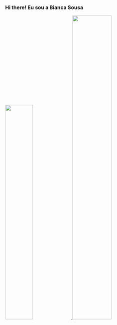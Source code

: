 ### Hi there! Eu sou a Bianca Sousa

<div>
  <a href="https://github.com/biancasbs">
  <img width="42%" src="https://github-readme-stats.vercel.app/api?username=biancasbs&show_icons=true&theme=transparent">
  <img width="50%" src="![Anurag's GitHub stats](https://github-readme-stats.vercel.app/api?=anuraghazra&show_icons=true&theme=transparent)">
</div>
